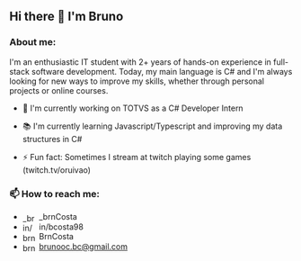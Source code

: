 ## Hi there 👋 I'm Bruno

### About me:

I'm an enthusiastic IT student with 2+ years of hands-on experience in full-stack software development. Today, my main language is C# and I'm always looking for new ways to improve my skills, whether through personal projects or online courses.

- 🔧 I'm currently working on TOTVS as a C# Developer Intern

- :books: I'm currently learning Javascript/Typescript and improving my data structures in C#

- ⚡ Fun fact: Sometimes I stream at twitch playing some games (twitch.tv/oruivao)

### 📫 How to reach me:
- <img align="center" src="https://raw.githubusercontent.com/rahuldkjain/github-profile-readme-generator/master/src/images/icons/Social/twitter.svg" alt="_brncosta" height="15" width="25" /> _brnCosta
- <img align="center" src="https://raw.githubusercontent.com/rahuldkjain/github-profile-readme-generator/master/src/images/icons/Social/linked-in-alt.svg" alt="in/bcosta98" height="15" width="25" /> in/bcosta98
- <img align="center" src="https://raw.githubusercontent.com/rahuldkjain/github-profile-readme-generator/master/src/images/icons/Social/leet-code.svg" alt="brncosta" height="15" width="25" /> BrnCosta
- <img align="center" src="https://raw.githubusercontent.com/gauravghongde/social-icons/master/SVG/Color/Gmail.svg" alt="brncosta" height="15" width="25" /> brunooc.bc@gmail.com



<!--
**BrnCosta/BrnCosta** is a ✨ _special_ ✨ repository because its `README.md` (this file) appears on your GitHub profile.

Here are some ideas to get you started:

- 🔭 I’m currently working on ...
- 🌱 I’m currently learning ...
- 👯 I’m looking to collaborate on ...
- 🤔 I’m looking for help with ...
- 💬 Ask me about ...
- 📫 How to reach me: ...
- 😄 Pronouns: ...
- ⚡ Fun fact: ...
-->

